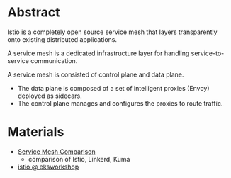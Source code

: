 # Abstract

Istio is a completely open source service mesh that layers transparently onto existing distributed applications.

A service mesh is a dedicated infrastructure layer for handling service-to-service communication.

A service mesh is consisted of control plane and data plane.

* The data plane is composed of a set of intelligent proxies (Envoy) deployed as sidecars.
* The control plane manages and configures the proxies to route traffic.

# Materials

* [Service Mesh Comparison](https://servicemesh.es/)
  * comparison of Istio, Linkerd, Kuma
* [istio @ eksworkshop](https://www.eksworkshop.com/advanced/310_servicemesh_with_istio/)

